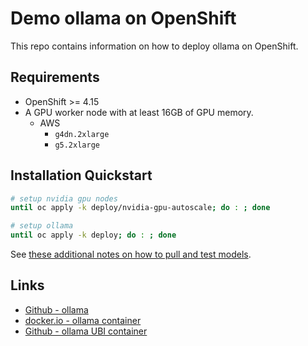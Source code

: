 # Demo ollama on OpenShift

This repo contains information on how to deploy ollama on OpenShift.

## Requirements

- OpenShift >= 4.15
- A GPU worker node with at least 16GB of GPU memory.
  - AWS
    - `g4dn.2xlarge`
    - `g5.2xlarge`

## Installation Quickstart

```sh
# setup nvidia gpu nodes
until oc apply -k deploy/nvidia-gpu-autoscale; do : ; done

# setup ollama
until oc apply -k deploy; do : ; done
```

See [these additional notes on how to pull and test models](NOTES.md).

## Links

- [Github - ollama](https://github.com/ollama/ollama)
- [docker.io - ollama container](https://hub.docker.com/r/ollama/ollama)
- [Github - ollama UBI container](https://github.com/williamcaban/ollama-ubi)
